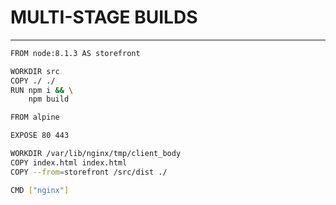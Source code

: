 # MULTI-STAGE BUILDS

---

```bash
FROM node:8.1.3 AS storefront

WORKDIR src
COPY ./ ./
RUN npm i && \
    npm build

FROM alpine

EXPOSE 80 443

WORKDIR /var/lib/nginx/tmp/client_body
COPY index.html index.html
COPY --from=storefront /src/dist ./

CMD ["nginx"]
```



